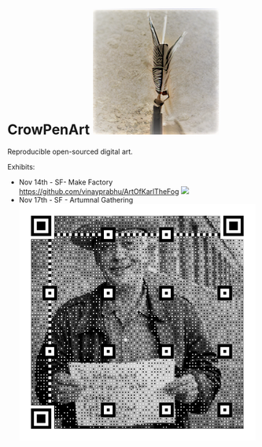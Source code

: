 # CrowPenArt  ![](crowpen_logo.png)
Reproducible open-sourced digital art.   

Exhibits:


- Nov 14th - SF- Make Factory https://github.com/vinayprabhu/ArtOfKarlTheFog
![](image.png)
- Nov 17th - SF - Artumnal Gathering
![](/Larry_Harvey_QR/larry_QR.png)

